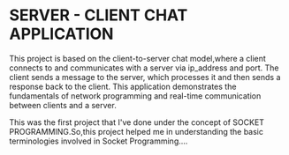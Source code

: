 <h1>SERVER - CLIENT CHAT APPLICATION</h1>
<p>
This project is based on the client-to-server chat model,where a client connects to and communicates with a server via ip_address and port. The client sends a message to the server, which processes it and then sends a response back to the client.  This application demonstrates the fundamentals of network programming and real-time communication between clients and a server.
</p>
<p>
  This was the first project that I've done under the concept of SOCKET PROGRAMMING.So,this project helped me in understanding the basic terminologies involved in Socket Programming....
</p>

